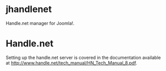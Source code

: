 jhandlenet
==========

Handle.net manager for Joomla!.

Handle.net
==

Setting up the handle.net server is covered in the documentation available at http://www.handle.net/tech_manual/HN_Tech_Manual_8.pdf.
